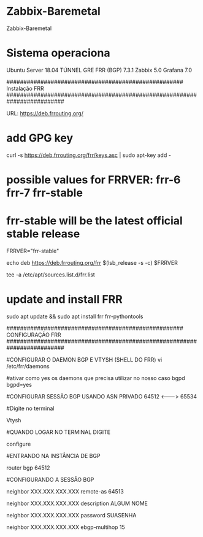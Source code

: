 # Zabbix-Baremetal
Zabbix-Baremetal

# Sistema operaciona
Ubuntu Server 18.04
TÚNNEL GRE
FRR (BGP) 7.3.1
Zabbix 5.0
Grafana 7.0

#################################################### Instalação FRR #########################################################################

URL: https://deb.frrouting.org/
# add GPG key
curl -s https://deb.frrouting.org/frr/keys.asc | sudo apt-key add -
# possible values for FRRVER: frr-6 frr-7 frr-stable
# frr-stable will be the latest official stable release

FRRVER="frr-stable"

echo deb https://deb.frrouting.org/frr $(lsb_release -s -c) $FRRVER  

tee -a /etc/apt/sources.list.d/frr.list

# update and install FRR

sudo apt update && sudo apt install frr frr-pythontools

#################################################### CONFIGURAÇÃO FRR #########################################################################

#CONFIGURAR O DAEMON BGP E VTYSH (SHELL DO FRR)
vi /etc/frr/daemons

#ativar como yes os daemons que precisa utilizar no nosso caso bgpd
bgpd=yes

#CONFIGURAR SESSÃO BGP USANDO ASN PRIVADO 64512 <---> 65534

#Digite no terminal

Vtysh

#QUANDO LOGAR NO TERMINAL DIGITE

configure

#ENTRANDO NA INSTÂNCIA DE BGP

router bgp 64512

#CONFIGURANDO A SESSÃO BGP

neighbor XXX.XXX.XXX.XXX remote-as 64513

neighbor XXX.XXX.XXX.XXX description ALGUM NOME

neighbor XXX.XXX.XXX.XXX password SUASENHA

neighbor XXX.XXX.XXX.XXX ebgp-multihop 15




